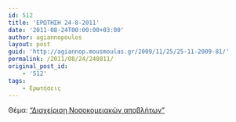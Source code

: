 ```yaml
---
id: 512
title: 'ΕΡΩΤΗΣΗ 24-8-2011'
date: '2011-08-24T00:00:00+03:00'
author: agiannopoulos
layout: post
guid: 'http://agiannop.mousmoulas.gr/2009/11/25/25-11-2009-81/'
permalink: /2011/08/24/240811/
original_post_id:
    - '512'
tags:
    - Ερωτήσεις
---
```


Θέμα: [“Διαχείριση Νοσοκομειακών αποβλήτων”](/wp-content/uploads/2009/11/24082011_vosok_apoblita.pdf)